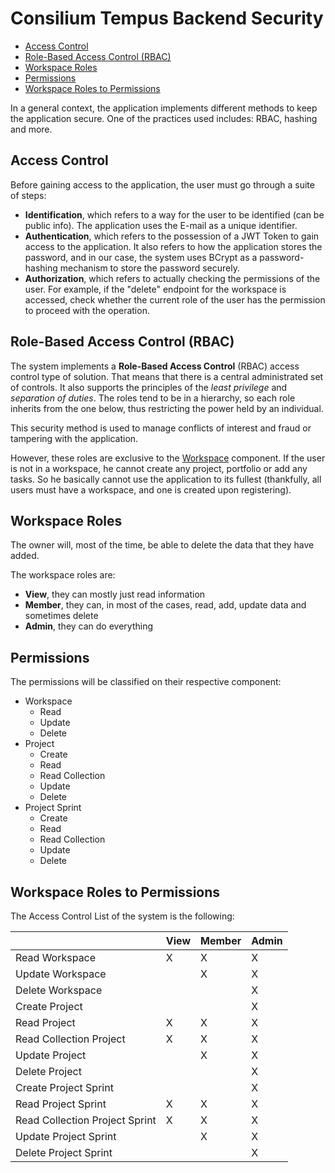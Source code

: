 # Consilium Tempus Backend Security

* [Access Control](#access-control)
* [Role-Based Access Control (RBAC)](#role-based-access-control-rbac)
* [Workspace Roles](#workspace-roles)
* [Permissions](#permissions)
* [Workspace Roles to Permissions](#workspace-roles-to-permissions)

In a general context, the application implements different methods to keep the application secure.
One of the practices used includes: RBAC, hashing and more.

## Access Control

Before gaining access to the application, the user must go through a suite of steps:

- **Identification**, which refers to a way for the user to be identified (can be public info).
  The application uses the E-mail as a unique identifier.
- **Authentication**, which refers to the possession of a JWT Token to gain access to the application.
  It also refers to how the application stores the password, and in our case,
  the system uses BCrypt as a password-hashing mechanism to store the password securely.
- **Authorization**, which refers to actually checking the permissions of the user.
  For example, if the "delete" endpoint for the workspace is accessed,
  check whether the current role of the user has the permission to proceed with the operation.

## Role-Based Access Control (RBAC)

The system implements a **Role-Based Access Control** (RBAC) access control type of solution.
That means that there is a central administrated set of controls.
It also supports the principles of the *least privilege* and *separation of duties*.
The roles tend to be in a hierarchy, so each role inherits from the one below,
thus restricting the power held by an individual.

This security method is used to manage conflicts of interest and fraud or tampering with the application.

However, these roles are exclusive to the [Workspace](domain/aggregates/Aggregate.Workspace) component.
If the user is not in a workspace, he cannot create any project, portfolio or add any tasks.
So he basically cannot use the application to its fullest
(thankfully, all users must have a workspace, and one is created upon registering).

## Workspace Roles

The owner will, most of the time, be able to delete the data that they have added.

The workspace roles are:

- **View**, they can mostly just read information
- **Member**, they can, in most of the cases, read, add, update data and sometimes delete
- **Admin**, they can do everything

## Permissions

The permissions will be classified on their respective component:

- Workspace
    - Read
    - Update
    - Delete
- Project
    - Create
    - Read
    - Read Collection
    - Update
    - Delete
- Project Sprint
    - Create
    - Read
    - Read Collection
    - Update
    - Delete

## Workspace Roles to Permissions

The Access Control List of the system is the following:

|                                | View | Member | Admin |
|--------------------------------|------|--------|-------|
| Read Workspace                 | X    | X      | X     |
| Update Workspace               |      | X      | X     |
| Delete Workspace               |      |        | X     |
| Create Project                 |      |        | X     |
| Read Project                   | X    | X      | X     |
| Read Collection Project        | X    | X      | X     |
| Update Project                 |      | X      | X     |
| Delete Project                 |      |        | X     |
| Create Project Sprint          |      |        | X     |
| Read Project Sprint            | X    | X      | X     |
| Read Collection Project Sprint | X    | X      | X     |
| Update Project Sprint          |      | X      | X     |
| Delete Project Sprint          |      |        | X     |